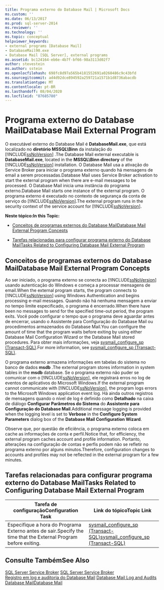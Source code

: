 ```yaml
---
title: Programa externo do Database Mail | Microsoft Docs
ms.custom: ''
ms.date: 06/13/2017
ms.prod: sql-server-2014
ms.reviewer: ''
ms.technology: ''
ms.topic: conceptual
helpviewer_keywords:
- external programs [Database Mail]
- DatabaseMail90.exe
- Database Mail [SQL Server], external programs
ms.assetid: bc124164-eb6e-4b7f-bf66-98a3113d02f7
author: stevestein
ms.author: sstein
ms.openlocfilehash: 698fc8d97a565b4181552691a0260486c9c43bfd
ms.sourcegitcommit: ad4d92dce894592a259721a1571b1d8736abacdb
ms.translationtype: MT
ms.contentlocale: pt-BR
ms.lasthandoff: 08/04/2020
ms.locfileid: "87685780"
---
```

# <a name="database-mail-external-program"></a><span data-ttu-id="1e488-102">Programa externo do Database Mail</span><span class="sxs-lookup"><span data-stu-id="1e488-102">Database Mail External Program</span></span>
  <span data-ttu-id="1e488-103">O executável externo do Database Mail é **DatabaseMail.exe**, que está localizado no **diretório MSSQL\Binn** da instalação do [!INCLUDE[ssNoVersion](../../includes/ssnoversion-md.md)] .</span><span class="sxs-lookup"><span data-stu-id="1e488-103">The Database Mail external executable is **DatabaseMail.exe**, located in the **MSSQL\Binn directory** of the [!INCLUDE[ssNoVersion](../../includes/ssnoversion-md.md)] installation.</span></span> <span data-ttu-id="1e488-104">O Database Mail usa a ativação do Service Broker para iniciar o programa externo quando há mensagens de email a serem processadas.</span><span class="sxs-lookup"><span data-stu-id="1e488-104">Database Mail uses Service Broker activation to start the external program when there are e-mail messages to be processed.</span></span> <span data-ttu-id="1e488-105">O Database Mail inicia uma instância do programa externo.</span><span class="sxs-lookup"><span data-stu-id="1e488-105">Database Mail starts one instance of the external program.</span></span> <span data-ttu-id="1e488-106">O programa externo é executado no contexto de segurança da conta de serviço do [!INCLUDE[ssNoVersion](../../includes/ssnoversion-md.md)].</span><span class="sxs-lookup"><span data-stu-id="1e488-106">The external program runs in the security context of the service account for [!INCLUDE[ssNoVersion](../../includes/ssnoversion-md.md)].</span></span>  
  
 <span data-ttu-id="1e488-107">**Neste tópico:**</span><span class="sxs-lookup"><span data-stu-id="1e488-107">**In this Topic:**</span></span>  
  
-   [<span data-ttu-id="1e488-108">Conceitos de programas externos do Database Mail</span><span class="sxs-lookup"><span data-stu-id="1e488-108">Database Mail External Program Concepts</span></span>](#ComponentsAndConcepts)  
  
-   [<span data-ttu-id="1e488-109">Tarefas relacionadas para configurar programa externo do Database Mail</span><span class="sxs-lookup"><span data-stu-id="1e488-109">Tasks Related to Configuring Database Mail External Program</span></span>](#RelatedTasks)  
  
##  <a name="database-mail-external-program-concepts"></a><a name="ComponentsAndConcepts"></a> <span data-ttu-id="1e488-110">Conceitos de programas externos do Database Mail</span><span class="sxs-lookup"><span data-stu-id="1e488-110">Database Mail External Program Concepts</span></span>  
 <span data-ttu-id="1e488-111">Ao ser iniciado, o programa externo se conecta ao [!INCLUDE[ssNoVersion](../../includes/ssnoversion-md.md)] usando autenticação do Windows e começa a processar mensagens de email.</span><span class="sxs-lookup"><span data-stu-id="1e488-111">When the external program starts, the program connects to [!INCLUDE[ssNoVersion](../../includes/ssnoversion-md.md)] using Windows Authentication and begins processing e-mail messages.</span></span> <span data-ttu-id="1e488-112">Quando não há nenhuma mensagem a enviar no tempo limite especificado, o programa é encerrado.</span><span class="sxs-lookup"><span data-stu-id="1e488-112">When there have been no messages to send for the specified time-out period, the program exits.</span></span> <span data-ttu-id="1e488-113">Você pode configurar o tempo que o programa deve aguardar antes de encerrar, usando o Assistente para Configuração do Database Mail ou procedimentos armazenados do Database Mail.</span><span class="sxs-lookup"><span data-stu-id="1e488-113">You can configure the amount of time that the program waits before exiting by using either Database Mail Configuration Wizard or the Database Mail stored procedures.</span></span> <span data-ttu-id="1e488-114">Para obter mais informações, veja [sysmail_configure_sp &#40;Transact-SQL&#41;](/sql/relational-databases/system-stored-procedures/sysmail-configure-sp-transact-sql).</span><span class="sxs-lookup"><span data-stu-id="1e488-114">For more information, see [sysmail_configure_sp &#40;Transact-SQL&#41;](/sql/relational-databases/system-stored-procedures/sysmail-configure-sp-transact-sql).</span></span>  
  
 <span data-ttu-id="1e488-115">O programa externo armazena informações em tabelas do sistema no banco de dados **msdb** .</span><span class="sxs-lookup"><span data-stu-id="1e488-115">The external program stores information in system tables in the **msdb** database.</span></span> <span data-ttu-id="1e488-116">Se o programa externo não puder se comunicar com o [!INCLUDE[ssNoVersion](../../includes/ssnoversion-md.md)], ele registrará erros no log de eventos de aplicativos do Microsoft Windows.</span><span class="sxs-lookup"><span data-stu-id="1e488-116">If the external program cannot communicate with [!INCLUDE[ssNoVersion](../../includes/ssnoversion-md.md)], the program logs errors to the Microsoft Windows application event log.</span></span> <span data-ttu-id="1e488-117">Há ainda outros registros de mensagens quando o nível de log é definido como **Detalhado** na caixa de diálogo **Configurar Parâmetros do Sistema** do **Assistente para Configuração do Database Mail**.</span><span class="sxs-lookup"><span data-stu-id="1e488-117">Additional message logging is provided when the logging level is set to **Verbose** in the **Configure System Parameters** dialog box of the **Database Mail Configuration Wizard**.</span></span>  
  
 <span data-ttu-id="1e488-118">Observe que, por questão de eficiência, o programa externo coloca em cache as informações de conta e perfil.</span><span class="sxs-lookup"><span data-stu-id="1e488-118">Notice that, for efficiency, the external program caches account and profile information.</span></span> <span data-ttu-id="1e488-119">Portanto, alterações na configuração de contas e perfis podem não se refletir no programa externo por alguns minutos.</span><span class="sxs-lookup"><span data-stu-id="1e488-119">Therefore, configuration changes to accounts and profiles may not be reflected in the external program for a few minutes.</span></span>  
  
##  <a name="tasks-related-to-configuring-database-mail-external-program"></a><a name="RelatedTasks"></a> <span data-ttu-id="1e488-120">Tarefas relacionadas para configurar programa externo do Database Mail</span><span class="sxs-lookup"><span data-stu-id="1e488-120">Tasks Related to Configuring Database Mail External Program</span></span>  
  
|<span data-ttu-id="1e488-121">Tarefa de configuração</span><span class="sxs-lookup"><span data-stu-id="1e488-121">Configuration Task</span></span>|<span data-ttu-id="1e488-122">Link do tópico</span><span class="sxs-lookup"><span data-stu-id="1e488-122">Topic Link</span></span>|  
|------------------------|----------------|  
|<span data-ttu-id="1e488-123">Especifique a hora do Programa Externo antes de sair.</span><span class="sxs-lookup"><span data-stu-id="1e488-123">Specify the time that the External Program before exiting.</span></span>|[<span data-ttu-id="1e488-124">sysmail_configure_sp &#40;Transact-SQL&#41;</span><span class="sxs-lookup"><span data-stu-id="1e488-124">sysmail_configure_sp &#40;Transact-SQL&#41;</span></span>](/sql/relational-databases/system-stored-procedures/sysmail-configure-sp-transact-sql)|  
  
## <a name="see-also"></a><span data-ttu-id="1e488-125">Consulte Também</span><span class="sxs-lookup"><span data-stu-id="1e488-125">See Also</span></span>  
 <span data-ttu-id="1e488-126">[SQL Server Service Broker](../../database-engine/configure-windows/sql-server-service-broker.md) </span><span class="sxs-lookup"><span data-stu-id="1e488-126">[SQL Server Service Broker](../../database-engine/configure-windows/sql-server-service-broker.md) </span></span>  
 <span data-ttu-id="1e488-127">[Registro em log e auditoria do Database Mail](database-mail-log-and-audits.md) </span><span class="sxs-lookup"><span data-stu-id="1e488-127">[Database Mail Log and Audits](database-mail-log-and-audits.md) </span></span>  
 [<span data-ttu-id="1e488-128">Database Mail</span><span class="sxs-lookup"><span data-stu-id="1e488-128">Database Mail</span></span>](database-mail.md)  
  
  
